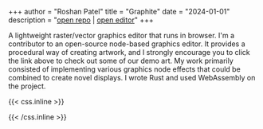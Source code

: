 +++
author = "Roshan Patel"
title = "Graphite"
date = "2024-01-01"
description = "[open repo](https://github.com/GraphiteEditor/Graphite) | [open editor](https://editor.graphite.rs/)"
+++

A lightweight raster/vector graphics editor that runs in browser. <!--more-->I'm a contributor to an open-source node-based graphics editor. It provides a procedural way of creating artwork, and I strongly encourage you to click the link above to check out some of our demo art. My work primarily consisted of implementing various graphics node effects that could be combined to create novel displays. I wrote Rust and used WebAssembly on the project.

{{< css.inline >}}
<style>
.canon { background: white; width: 100%; height: auto; }
</style>
{{< /css.inline >}}